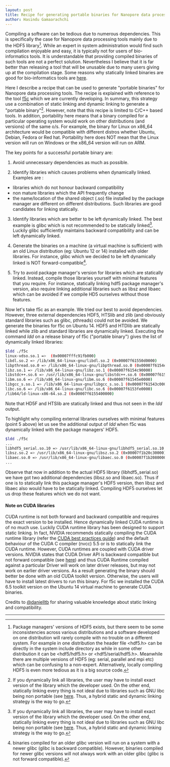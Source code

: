 ```yaml
---
layout: post
title: Recipe for generating portable binaries for Nanopore data processing tools
author: Hasindu Gamaarachchi
---
```


Compiling a software can be tedious due to numerous dependencies. This is specifically the case for Nanopore data processing tools mainly due to the HDF5 library[^1]. While an expert in system administration would find such compilation enjoyable and easy, it is typically not for users of bio-informatics tools. It is understandable that providing compiled binaries of such tools are not a perfect solution. Nevertheless I believe that it is far better than releasing a tool that will be unusable due to many users giving up at the compilation stage. Some reasons why statically linked binaries are good for bio-informatics tools are [here](http://lh3.github.io/2014/07/12/about-static-linking).


Here I describe a recipe that can be used to generate "portable binaries" for Nanopore data processing tools. The recipe is explained with reference to the tool [f5c](https://github.com/hasindu2008/f5c/]) which we are currently developing. In summary, this strategy use a combination of static linking and dynamic linking to generate a "portable binary"[^2]. However, note that this recipe is limited to C/C++ based tools. In addition, portability here means that a binary compiled for a particular operating system would work on other distributions (and versions) of the same o/s. For example, the binary for Linux on x86_64 architecture would be compatible with different distros whether Ubuntu, Debian, Fedora or Red hat. Portability here does NOT mean that the Linux version will run on Windows or the x86_64 version will run on ARM.


The key points for a successful portable binary are:

1. Avoid unnecessary dependencies as much as possible.

2. Identify libraries which causes problems when dynamically linked. Examples are :
- libraries which do not honour backward compatibility
- non mature libraries which the API frequently change
- the name/location of the shared object (.so) file installed by the package manager are different on different distributions.
Such libraries are good candidates for linking statically.

3. Identify libraries which are better to be left dynamically linked. The best example is glibc which is not recommended to be statically linked[^2]. Luckily glibc sufficiently maintains backward compatibility and can be left dynamically linked.

4. Generate the binaries on a machine (a virtual machine is sufficient) with an old Linux distribution (eg: Ubuntu 12 or 14) installed with older libraries. For instance, glibc which we decided to be left dynamically linked is NOT forward-compatible[^3].

5. Try to avoid package manager's version for libraries which are statically linked. Instead, compile those libraries yourself with minimal features that you require. For instance, statically linking hdf5 package manager's version, also require linking additional libraries such as
libsz and libaec which can be avoided if we compile HD5 ourselves without those features.



Now let's take f5c as an example. We tried our best to avoid dependencies. However, three external dependencies HDF5, HTSlib and zlib (and obviously standard libraries such as glibc, pthreads) could not be avoided. We generate the binaries for f5c on Ubuntu 14. HDF5 and HTDlib are statically linked while zlib and standard libraries are dynamically linked. Executing the command *ldd* on a release binary of f5c ("portable binary") gives the list of dynamically linked libraries:

```sh
$ldd ./f5c
linux-vdso.so.1 =>  (0x00007fffc91fb000)
libdl.so.2 => /lib/x86_64-linux-gnu/libdl.so.2 (0x00007f61550d0000)
libpthread.so.0 => /lib/x86_64-linux-gnu/libpthread.so.0 (0x00007f6154eb0000)
libz.so.1 => /lib/x86_64-linux-gnu/libz.so.1 (0x00007f6154c90000)
libstdc++.so.6 => /usr/lib/x86_64-linux-gnu/libstdc++.so.6 (0x00007f61548f0000)
libm.so.6 => /lib/x86_64-linux-gnu/libm.so.6 (0x00007f61545e0000)
libgcc_s.so.1 => /lib/x86_64-linux-gnu/libgcc_s.so.1 (0x00007f61543c0000)
libc.so.6 => /lib/x86_64-linux-gnu/libc.so.6 (0x00007f6153fe0000)
/lib64/ld-linux-x86-64.so.2 (0x00007f6155400000)
```

Note that  HD5F and HTSlib are statically linked and thus not seen in the *ldd* output.


To highlight why compiling external libraries ourselves with minimal features (point 5 above) let us see the additional output of *ldd* when f5c was dynamically linked with the package managers' HDF5.

```sh
$ldd ./f5c
...
libhdf5_serial.so.10 => /usr/lib/x86_64-linux-gnu/libhdf5_serial.so.10 (0x00007f1b21f30000)
libsz.so.2 => /usr/lib/x86_64-linux-gnu/libsz.so.2 (0x00007f1b20c30000)
libaec.so.0 => /usr/lib/x86_64-linux-gnu/libaec.so.0 (0x00007f1b20800000)
...
```
Observe that now in addition to the actual HDF5 library (libhdf5_serial.so) we have got two additional dependencies (libsz.so and libaec.so). Thus if one is to statically link this package manager's HDF5 version, then libsz and libaec also would have to be statically linked. Compiling HDF5 ourselves let us drop these features which we do not want.



<!-- g++ -g -Wall -O2 -std=c++11    main.o f5c.o events.o nanopolish_read_db.o model.o align.o meth.o hmm.o -lhdf5 -lz -lhts -Lhtslib/ -Lhdf5/lib -lpthread -lz -ldl   -o f5c -->

#### Note on CUDA libraries ####

CUDA runtime is not both forward and backward compatible and requires the exact version to be installed. Hence dynamically linked CUDA runtime is of no much use. Luckily CUDA runtime library has been designed to support static linking. In fact, NVIDIA recommends statically compiling the CUDA runtime library (refer the [CUDA best practices guide](https://docs.nvidia.com/cuda/cuda-c-best-practices-guide/index.html)) and the default behaviour of the CUDA C compiler (nvcc) 5.5 or is to statically link the CUDA runtime. However, CUDA runtimes are coupled with CUDA driver versions. NVIDIA states that CUDA Driver API is backward compatible but not forward compatible (see [here](https://docs.nvidia.com/cuda/cuda-c-best-practices-guide/index.html#cuda-compatibility-and-upgrades)) and thus CUDA Runtime compiled against a particular Driver will work on later driver releases, but may not work on earlier driver versions.  As a result generating the binary should better be done with an old CUDA toolkit version. Otherwise, the users will have to install latest drivers to run this binary. For f5c we installed the CUDA 6.5 toolkit version on the Ubuntu 14 virtual machine to generate CUDA binaries.

Credits to [@danielltb](https://github.com/danielltb) for sharing valuable knowledge about static linking and compatibility.


----

[^1]: Package managers' versions of HDF5 exists, but there seem to be some inconsistencies across various distributions and a software developed on one distribution will rarely compile with no trouble on a different system. For example in one distribution the header file <hdf5.h> can be directly in the system include directory as while in some other distribution it can be <hdf5/hdf5.h> or <hdf5/serial/hdf5.h>. Meanwhile there are multiple versions of HDF5 (eg: serial, parallel and mpi etc) which can be confusing to a non-expert. Alternatively, locally compiling HDF5 is even more tedious as it is a big source code.
[^2]: If you dynamically link all libraries, the user may have to install exact version of the library which the developer used. On the other end, statically linking every thing is not ideal due to libraries such as GNU libc being non portable (see [here](http://stevehanov.ca/blog/?id=97). Thus, a hybrid static and dynamic linking strategy is the way to go.
[^3]: binaries compiled for an older glibc version will run on a system with a newer glibc (glibc is backward compatible). However, binaries compiled for newer glibc versions will not always work with an older glibc (glibc is not forward compatible).

